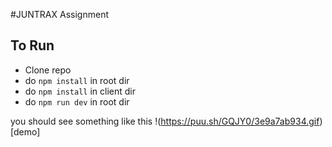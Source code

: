 #JUNTRAX Assignment

## To Run

-   Clone repo
-   do `npm install` in root dir
-   do `npm install` in client dir
-   do `npm run dev` in root dir

you should see something like this
!(https://puu.sh/GQJY0/3e9a7ab934.gif)[demo]
